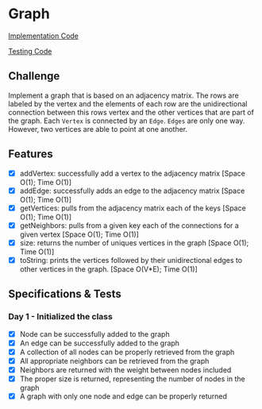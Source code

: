 # Graph

[Implementation Code](../graph/Graph.java)

[Testing Code](../../../../test/java/datastructures/graph/GraphTest.java)

## Challenge

Implement a graph that is based on an adjacency matrix. The rows are labeled by the vertex and the elements of each row are the unidirectional connection between this rows vertex and the other vertices that are part of the graph. Each `Vertex` is connected by an `Edge`. `Edges` are only one way. However, two vertices are able to point at one another.

## Features

- [x] addVertex: successfully add a vertex to the adjacency matrix [Space O(1); Time O(1)]
- [x] addEdge: successfully adds an edge to the adjacency matrix [Space O(1); Time O(1)]
- [x] getVertices: pulls from the adjacency matrix each of the keys [Space O(1); Time O(1)]
- [x] getNeighbors: pulls from a given key each of the connections for a given vertex [Space O(1); Time O(1)]
- [x] size: returns the number of uniques vertices in the graph [Space O(1); Time O(1)]
- [x] toString: prints the vertices followed by their unidirectional edges to other vertices in the graph. [Space O(V*E); Time O(1)]

## Specifications & Tests

### Day 1 - Initialized the class

-[x] Node can be successfully added to the graph
-[x] An edge can be successfully added to the graph
-[x] A collection of all nodes can be properly retrieved from the graph
-[x] All appropriate neighbors can be retrieved from the graph
-[x] Neighbors are returned with the weight between nodes included
-[x] The proper size is returned, representing the number of nodes in the graph
-[x] A graph with only one node and edge can be properly returned

